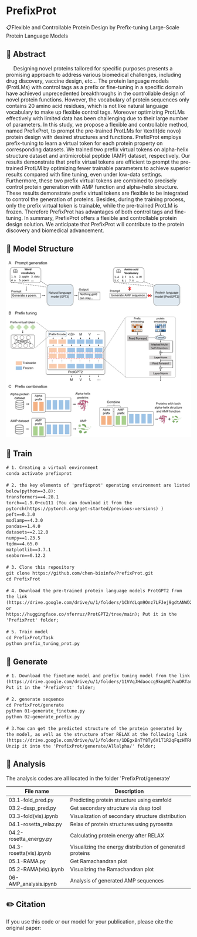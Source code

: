 # PrefixProt
📋Flexible and Controllable Protein Design by Prefix-tuning Large-Scale Protein Language Models

## 📘 Abstract
&nbsp;&nbsp;&nbsp;&nbsp; Designing novel proteins tailored for specific purposes presents a promising approach to address various biomedical challenges, including drug discovery, vaccine design, etc... The protein language models (ProtLMs) with control tags as a prefix or fine-tuning in a specific domain have achieved unprecedented breakthroughs in the controllable design of novel protein functions. However, the vocabulary of protein sequences only contains 20 amino acid residues, which is not like natural language vocabulary to make up flexible control tags. Moreover optimizing ProtLMs effectively with limited data has been challenging due to their large number of parameters. In this study, we propose a flexible and controllable method, named PrefixProt, to prompt the pre-trained ProtLMs for \textit{de novo} protein design with desired structures and functions. PrefixProt employs prefix-tuning to learn a virtual token for each protein property on corresponding datasets. We trained two prefix virtual tokens on alpha-helix structure dataset and antimicrobial peptide (AMP) dataset, respectively. Our results demonstrate that prefix virtual tokens are efficient to prompt the pre-trained ProtLM by optimizing fewer trainable parameters to achieve superior results compared with fine tuning, even under low-data settings. Furthermore, these two prefix virtual tokens are combined to precisely control protein generation with AMP function and alpha-helix structure. These results demonstrate prefix virtual tokens are flexible to be integrated to control the generation of proteins. Besides, during the training process, only the prefix virtual token is trainable, while the pre-trained ProtLM is frozen. Therefore PrefixProt has advantages of both control tags and fine-tuning. In summary, PrefixProt offers a flexible and controllable protein design solution. We anticipate that PrefixProt will contribute to the protein discovery and biomedical advancement.

## 🧬 Model Structure
<div align=center><img src=img/framework.png></div>

## 🚀 Train
```
# 1. Creating a virtual environment
conda activate prefixprot

# 2. the key elements of 'prefixprot' operating environment are listed below(python==3.8):
transformers==4.28.1
torch==1.9.0+cu111 (You can download it from the pytorch(https://pytorch.org/get-started/previous-versions) )
peft==0.3.0
modlamp==4.3.0
pandas==1.4.0
datasets==2.12.0
numpy==1.23.5
tqdm==4.65.0
matplotlib==3.7.1
seaborn==0.12.2

# 3. Clone this repository
git clone https://github.com/chen-bioinfo/PrefixProt.git
cd PrefixProt

# 4. Download the pre-trained protein language models ProtGPT2 from the link (https://drive.google.com/drive/u/1/folders/1ChYdLqm9Onz7LFJej9gdtANWD2o9MvSn or 
https://huggingface.co/nferruz/ProtGPT2/tree/main); Put it in the 'PrefixProt' folder;

# 5. Train model
cd PrefixProt/Task
python prefix_tuning_prot.py
```

## 🚀 Generate
```
# 1. Download the finetune model and prefix tuning model from the link (https://drive.google.com/drive/u/1/folders/11VVqJHdaoccg9knpNC7uuDRTamxLwpyK); 
Put it in the 'PrefixProt' folder;

# 2. generate sequence
cd PrefixProt/generate
python 01-generate_finetune.py 
python 02-generate_prefix.py

# 3.You can get the predicted structure of the protein generated by the model, as well as the structure after RELAX at the following link 
(https://drive.google.com/drive/u/1/folders/1DEgxBnTY8Ty6V1T1R2qFqzHTRK1Qr3FO); 
Unzip it into the 'PrefixProt/generate/Allalpha/' folder;
```

## 🧐 Analysis
The analysis codes are all located in the folder 'PrefixProt/generate'

| File name | Description |
| ----------- | ----------- |
| 03.1-fold_pred.py      | Predicting protein structure using esmfold       |
| 03.2-dssp_pred.py   | Get secondary structure via dssp tool        |
| 03.3-fold(vis).ipynb     | Visualization of secondary structure distribution       |
| 04.1-rosetta_relax.py     | Relax of protein structures using pyrosetta       |
| 04.2-rosetta_energy.py   | Calculating protein energy after RELAX        |
| 04.3-rosetta(vis).ipynb   | Visualizing the energy distribution of generated proteins        |
| 05.1-RAMA.py   | Get Ramachandran plot       |
| 05.2-RAMA(vis).ipynb   | Visualizing the Ramachandran plot   |
| 06-AMP_analysis.ipynb   | Analysis of generated AMP sequences  |


## ✏️ Citation
If you use this code or our model for your publication, please cite the original paper:

